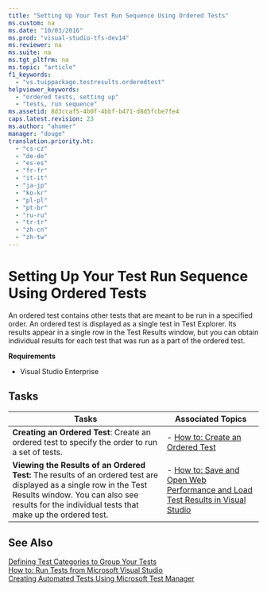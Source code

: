 ```yaml
---
title: "Setting Up Your Test Run Sequence Using Ordered Tests"
ms.custom: na
ms.date: "10/03/2016"
ms.prod: "visual-studio-tfs-dev14"
ms.reviewer: na
ms.suite: na
ms.tgt_pltfrm: na
ms.topic: "article"
f1_keywords: 
  - "vs.tuippackage.testresults.orderedtest"
helpviewer_keywords: 
  - "ordered tests, setting up"
  - "tests, run sequence"
ms.assetid: 8d3ccaf5-4b0f-4bbf-b471-d8d5fcbe7fe4
caps.latest.revision: 23
ms.author: "ahomer"
manager: "douge"
translation.priority.ht: 
  - "cs-cz"
  - "de-de"
  - "es-es"
  - "fr-fr"
  - "it-it"
  - "ja-jp"
  - "ko-kr"
  - "pl-pl"
  - "pt-br"
  - "ru-ru"
  - "tr-tr"
  - "zh-cn"
  - "zh-tw"
---
```

# Setting Up Your Test Run Sequence Using Ordered Tests
An ordered test contains other tests that are meant to be run in a specified order. An ordered test is displayed as a single test in Test Explorer. Its results appear in a single row in the Test Results window, but you can obtain individual results for each test that was run as a part of the ordered test.  
  
 **Requirements**  
  
-   Visual Studio Enterprise  
  
## Tasks  
  
|Tasks|Associated Topics|  
|-----------|-----------------------|  
|**Creating an Ordered Test**: Create an ordered test to specify the order to run a set of tests.|-   [How to: Create an Ordered Test](../test/how-to--create-an-ordered-test.md)|  
|**Viewing the Results of an Ordered Test:** The results of an ordered test are displayed as a single row in the Test Results window. You can also see results for the individual tests that make up the ordered test.|-   [How to: Save and Open Web Performance and Load Test Results in Visual Studio](../test/how-to--save-and-open-web-performance-and-load-test-results-in-visual-studio.md)|  
  
## See Also  
 [Defining Test Categories to Group Your Tests](../test/defining-test-categories-to-group-your-tests.md)   
 [How to: Run Tests from Microsoft Visual Studio](../test/how-to--run-tests-from-microsoft-visual-studio.md)   
 [Creating Automated Tests Using Microsoft Test Manager](assetId:///7b5075ee-ddfe-411d-b1d4-94283550a5d0)